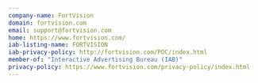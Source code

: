 ```yaml
---
company-name: FortVision
domain: fortvision.com
email: support@fortvision.com
home: https://www.fortvision.com/
iab-listing-name: FORTVISION
iab-privacy-policy: http://fortvision.com/POC/index.html
member-of: "Interactive Advertising Bureau (IAB)"
privacy-policy: https://www.fortvision.com/privacy-policy/index.html
---
```




